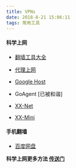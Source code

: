 ```yaml
---
title: VPNs
date: 2018-8-21 15:06:11
tags: 常用工具
---
```


#### 科学上网

* [翻墙工具大全](https://github.com/bannedbook/fanqiang/wiki)
* [代理上网](https://github.com/bannedbook/squidproxy/blob/master/README.md)
* [Google Host](https://github.com/kotlinup/Google-Hosts)
* GoAgent [已被和谐]
* [XX-Net](https://github.com/XX-net/XX-Net)

* [XX-Mini](https://github.com/bannedbook/XX-Mini)

#### 手机翻墙

-  [百度网盘](https://pan.baidu.com/s/1xAKXCYs0R3qre8JecSgjhg)

**科学上网更多方法 [传送门](http://wiki.jikexueyuan.com/project/php-developer-prepares/preface/cross-the-gfw.html)**

